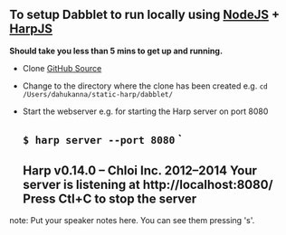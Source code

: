 ##  To setup Dabblet to run locally using [NodeJS](https://nodejs.org/en/) + [HarpJS](http://harpjs.com/)

**Should take you less than 5 mins to get up and running.**

* Clone [GitHub Source](https://github.com/LeaVerou/dabblet) 

* Change to the directory where the clone has been created e.g.
    `cd /Users/dahukanna/static-harp/dabblet/` 

* Start the webserver e.g. for starting the Harp server on port 8080 
    
    `$ harp server --port 8080` 
    `
    ------------ 
    Harp v0.14.0 – Chloi Inc. 2012–2014 
    Your server is listening at http://localhost:8080/ 
    Press Ctl+C to stop the server 
    ------------    

note:
    Put your speaker notes here.
    You can see them pressing 's'.